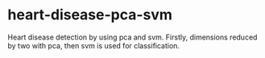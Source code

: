 # heart-disease-pca-svm
Heart disease detection by using pca and svm. Firstly, dimensions reduced by two with pca, then svm is used for classification.
